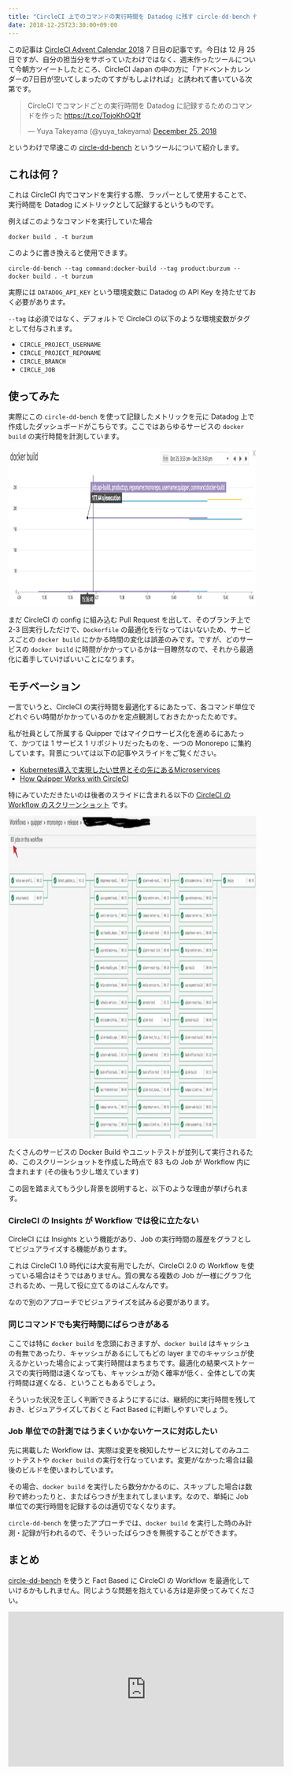 ```yaml
---
title: "CircleCI 上でのコマンドの実行時間を Datadog に残す circle-dd-bench 作った"
date: 2018-12-25T23:30:00+09:00
---
```

この記事は [CircleCI Advent Calendar 2018](https://qiita.com/advent-calendar/2018/circleci) 7 日目の記事です。今日は 12 月 25 日ですが、自分の担当分をサボっていたわけではなく、週末作ったツールについて今朝方ツイートしたところ、CircleCI Japan の中の方に「アドベントカレンダーの7日目が空いてしまったのてすがもしよければ」と誘われて書いている次第です。

<blockquote class="twitter-tweet" data-lang="en"><p lang="ja" dir="ltr">CircleCI でコマンドごとの実行時間を Datadog に記録するためのコマンドを作った <a href="https://t.co/TojoKhOQ1f">https://t.co/TojoKhOQ1f</a></p>&mdash; Yuya Takeyama (@yuya_takeyama) <a href="https://twitter.com/yuya_takeyama/status/1077375699969728514?ref_src=twsrc%5Etfw">December 25, 2018</a></blockquote>
<script async src="https://platform.twitter.com/widgets.js" charset="utf-8"></script>

というわけで早速この [circle-dd-bench](https://github.com/yuya-takeyama/circle-dd-bench) というツールについて紹介します。

<!--more-->

## これは何？

これは CircleCI 内でコマンドを実行する際、ラッパーとして使用することで、実行時間を Datadog にメトリックとして記録するというものです。

例えばこのようなコマンドを実行していた場合

```
docker build . -t burzum
```

このように書き換えると使用できます。

```
circle-dd-bench --tag command:docker-build --tag product:burzum -- docker build . -t burzum
```

実際には `DATADOG_API_KEY` という環境変数に Datadog の API Key を持たせておく必要があります。

`--tag` は必須ではなく、デフォルトで CircleCI の以下のような環境変数がタグとして付与されます。

* `CIRCLE_PROJECT_USERNAME`
* `CIRCLE_PROJECT_REPONAME`
* `CIRCLE_BRANCH`
* `CIRCLE_JOB`

## 使ってみた

実際にこの `circle-dd-bench` を使って記録したメトリックを元に Datadog 上で作成したダッシュボードがこちらです。ここではあらゆるサービスの `docker build` の実行時間を計測しています。

<img src="/images/circle-dd-bench/datadog.png" width="1156" height="322">

まだ CircleCI の config に組み込む Pull Request を出して、そのブランチ上で 2-3 回実行しただけで、`Dockerfile` の最適化を行なってはいないため、サービスごとの `docker build` にかかる時間の変化は誤差のみです。ですが、どのサービスの `docker build` に時間がかかっているかは一目瞭然なので、それから最適化に着手していけばいいことになります。

## モチベーション

一言でいうと、CircleCI の実行時間を最適化するにあたって、各コマンド単位でどれぐらい時間がかかっているのかを定点観測しておきたかったためです。

私が社員として所属する Quipper ではマイクロサービス化を進めるにあたって、かつては 1 サービス 1 リポジトリだったものを、一つの Monorepo に集約しています。背景については以下の記事やスライドをご覧ください。

* [Kubernetes導入で実現したい世界とその先にあるMicroservices](https://quipper.hatenablog.com/entry/future-with-kubernetes)
* [How Quipper Works with CircleCI](https://speakerdeck.com/yuyatakeyama/how-quipper-works-with-circleci)

特にみていただきたいのは後者のスライドに含まれる以下の [CircleCI の Workflow のスクリーンショット](https://speakerdeck.com/yuyatakeyama/how-quipper-works-with-circleci?slide=14) です。

<img src="/images/circle-dd-bench/workflow.png" width="1126" height="655">

たくさんのサービスの Docker Build やユニットテストが並列して実行されるため、このスクリーンショットを作成した時点で 83 もの Job が Workflow 内に含まれます (その後もう少し増えています)

この図を踏まえてもう少し背景を説明すると、以下のような理由が挙げられます。

### CircleCI の Insights が Workflow では役に立たない

CircleCI には Insights という機能があり、Job の実行時間の履歴をグラフとしてビジュアライズする機能があります。

これは CircleCI 1.0 時代には大変有用でしたが、CircleCI 2.0 の Workflow を使っている場合はそうではありません。質の異なる複数の Job が一様にグラフ化されるため、一見して役に立てるのはこんなんです。

なので別のアプローチでビジュアライズを試みる必要があります。

### 同じコマンドでも実行時間にばらつきがある

ここでは特に `docker build` を念頭におきますが、`docker build` はキャッシュの有無であったり、キャッシュがあるにしてもどの layer までのキャッシュが使えるかといった場合によって実行時間はまちまちです。最適化の結果ベストケースでの実行時間は速くなっても、キャッシュが効く確率が低く、全体としての実行時間は遅くなる、ということもあるでしょう。

そういった状況を正しく判断できるようにするには、継続的に実行時間を残しておき、ビジュアライズしておくと Fact Based に判断しやすいでしょう。

### Job 単位での計測ではうまくいかないケースに対応したい

先に掲載した Workflow は、実際は変更を検知したサービスに対してのみユニットテストや `docker build` の実行を行なっています。変更がなかった場合は最後のビルドを使いまわしています。

その場合、`docker build` を実行したら数分かかるのに、スキップした場合は数秒で終わったりと、またばらつきが生まれてしまいます。なので、単純に Job 単位での実行時間を記録するのは適切でなくなります。

`circle-dd-bench` を使ったアプローチでは、`docker build` を実行した時のみ計測・記録が行われるので、そういったばらつきを無視することができます。

## まとめ

[circle-dd-bench](https://github.com/yuya-takeyama/circle-dd-bench) を使うと Fact Based に CircleCI の Workflow を最適化していけるかもしれません。同じような問題を抱えている方は是非使ってみてください。

<iframe width="560" height="315" src="https://www.youtube.com/embed/dx6USnGDLwY" frameborder="0" allow="accelerometer; autoplay; encrypted-media; gyroscope; picture-in-picture" allowfullscreen></iframe>
